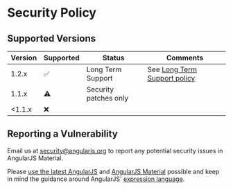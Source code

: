 # Security Policy

## Supported Versions

| Version     | Supported          | Status                | Comments                             |
| ----------- | ------------------ | --------------------- | ------------------------------------ |
| 1.2.x       | :white_check_mark: | Long Term Support     | See [Long Term Support policy][lts]  |
| 1.1.x       | :warning:          | Security patches only |                                      |
| <1.1.x      | :x:                |                       |                                      |

## Reporting a Vulnerability

Email us at [security@angularjs.org](mailto:security@angularjs.org) to report any potential security
issues in AngularJS Material.

Please [use the latest AngularJS][latest-ng] and [AngularJS Material][releases] possible and keep in
mind the guidance around AngularJS' [expression language][ng-expressions].

[latest-ng]: https://docs.angularjs.org/guide/security#use-the-latest-angularjs-possible
[releases]: https://github.com/angular/material/releases
[ng-expressions]: https://docs.angularjs.org/guide/security#angularjs-templates-and-expressions
[lts]: https://material.angularjs.org/#long-term-support

